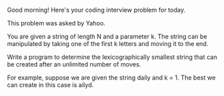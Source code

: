 Good morning! Here's your coding interview problem for today.This problem was asked by Yahoo.You are given a string of length N and a parameter k. The string can bemanipulated by taking one of the first k letters and moving it to the end.Write a program to determine the lexicographically smallest string that can becreated after an unlimited number of moves.For example, suppose we are given the string daily and k = 1. The best we cancreate in this case is ailyd.